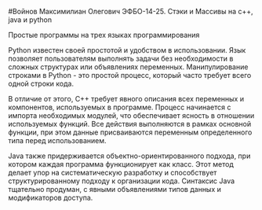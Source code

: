 #Войнов Максимилиан Олегович ЭФБО-14-25. Стэки и Массивы на c++, java и python

Простые программы на трех языках программирования

Python известен своей простотой и удобством в использовании. Язык позволяет пользователям выполнять задачи без необходимости в сложных структурах или объявлениях переменных. Манипулирование строками в Python - это простой процесс, который часто требует всего одной строки кода.

В отличие от этого, C++ требует явного описания всех переменных и компонентов, используемых в программе. Процесс начинается с импорта необходимых модулей, что обеспечивает ясность в отношении используемых функций. Все действия выполняются в рамках основной функции, при этом данные присваиваются переменным определенного типа перед использованием.

Java также придерживается объектно-ориентированного подхода, при котором каждая программа функционирует как класс. Этот метод делает упор на систематическую разработку и способствует структурированному подходу к организации кода. Синтаксис Java тщательно продуман, с явными объявлениями типов данных и модификаторов доступа.
